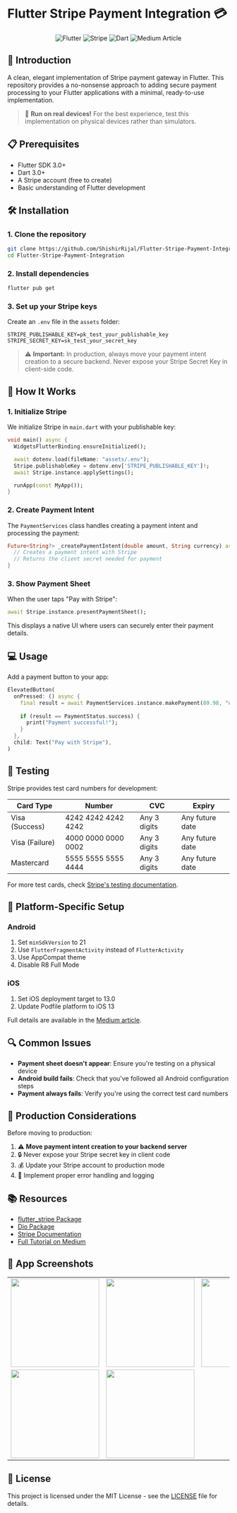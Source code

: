 # Flutter Stripe Payment Integration 💳

<div align="center">
  
![Flutter](https://img.shields.io/badge/Flutter-02569B?style=for-the-badge&logo=flutter&logoColor=white)
![Stripe](https://img.shields.io/badge/Stripe-626CD9?style=for-the-badge&logo=Stripe&logoColor=white)
![Dart](https://img.shields.io/badge/Dart-0175C2?style=for-the-badge&logo=dart&logoColor=white) 
![Medium Article](https://img.shields.io/badge/Medium-12100E?style=for-the-badge&logo=medium&logoColor=white)


</div>

## 🚀 Introduction

A clean, elegant implementation of Stripe payment gateway in Flutter. This repository provides a no-nonsense approach to adding secure payment processing to your Flutter applications with a minimal, ready-to-use implementation.

> 📱 **Run on real devices!** For the best experience, test this implementation on physical devices rather than simulators.

## 📋 Prerequisites

- Flutter SDK 3.0+
- Dart 3.0+
- A Stripe account (free to create)
- Basic understanding of Flutter development

## 🛠️ Installation

### 1. Clone the repository

```bash
git clone https://github.com/ShishirRijal/Flutter-Stripe-Payment-Integration.git
cd Flutter-Stripe-Payment-Integration
```

### 2. Install dependencies

```bash
flutter pub get
```

### 3. Set up your Stripe keys

Create an `.env` file in the `assets` folder:

```
STRIPE_PUBLISHABLE_KEY=pk_test_your_publishable_key
STRIPE_SECRET_KEY=sk_test_your_secret_key
```

> ⚠️ **Important:** In production, always move your payment intent creation to a secure backend. Never expose your Stripe Secret Key in client-side code.



## 🚀 How It Works

### 1. Initialize Stripe

We initialize Stripe in `main.dart` with your publishable key:

```dart
void main() async {
  WidgetsFlutterBinding.ensureInitialized();

  await dotenv.load(fileName: "assets/.env");
  Stripe.publishableKey = dotenv.env['STRIPE_PUBLISHABLE_KEY']!;
  await Stripe.instance.applySettings();

  runApp(const MyApp());
}
```

### 2. Create Payment Intent

The `PaymentServices` class handles creating a payment intent and processing the payment:

```dart
Future<String?> _createPaymentIntent(double amount, String currency) async {
  // Creates a payment intent with Stripe
  // Returns the client secret needed for payment
}
```

### 3. Show Payment Sheet

When the user taps "Pay with Stripe":

```dart
await Stripe.instance.presentPaymentSheet();
```

This displays a native UI where users can securely enter their payment details.

## 💻 Usage

Add a payment button to your app:

```dart
ElevatedButton(
  onPressed: () async {
    final result = await PaymentServices.instance.makePayment(89.98, "usd");
    
    if (result == PaymentStatus.success) {
      print("Payment successful!");
    }
  },
  child: Text("Pay with Stripe"),
)
```

## 🧪 Testing

Stripe provides test card numbers for development:

| Card Type | Number | CVC | Expiry |
|-----------|--------|-----|--------|
| Visa (Success) | 4242 4242 4242 4242 | Any 3 digits | Any future date |
| Visa (Failure) | 4000 0000 0000 0002 | Any 3 digits | Any future date |
| Mastercard | 5555 5555 5555 4444 | Any 3 digits | Any future date |

For more test cards, check [Stripe's testing documentation](https://stripe.com/docs/testing).

## 📱 Platform-Specific Setup

### Android

1. Set `minSdkVersion` to 21
2. Use `FlutterFragmentActivity` instead of `FlutterActivity`
3. Use AppCompat theme
4. Disable R8 Full Mode

### iOS

1. Set iOS deployment target to 13.0
2. Update Podfile platform to iOS 13

Full details are available in the [Medium article](https://medium.com/@shishirrijal).

## 🔍 Common Issues

- **Payment sheet doesn't appear**: Ensure you're testing on a physical device
- **Android build fails**: Check that you've followed all Android configuration steps
- **Payment always fails**: Verify you're using the correct test card numbers

## 🚀 Production Considerations

Before moving to production:

1. ⚠️ **Move payment intent creation to your backend server**
2. 🔒 Never expose your Stripe secret key in client code
3. 💰 Update your Stripe account to production mode
4. 📝 Implement proper error handling and logging

## 📚 Resources

- [flutter_stripe Package](https://pub.dev/packages/flutter_stripe)
- [Dio Package](https://pub.dev/packages/dio)
- [Stripe Documentation](https://stripe.com/docs)
- [Full Tutorial on Medium](https://medium.com/@shishirrijal)


## 📱 App Screenshots

<div align="center">

<table>
  <tr>
    <td><img src="https://github.com/user-attachments/assets/5bc79fe3-4eb2-43cf-9da9-6442ce87dbc6" width="200"/></td> 
    <td><img src="https://github.com/user-attachments/assets/1d130384-8cc4-40e9-9eca-f1601afe4ffc" width="200"/></td>
    <td><img src="https://github.com/user-attachments/assets/18131716-19bc-4f03-b2cd-495a44fab19e" width="200"/></td>
  </tr>
  <tr>
    <td><img src="https://github.com/user-attachments/assets/2687ceb5-9a81-48cd-9532-4da4d7b543ac" width="200"/></td>
    <td><img src="https://github.com/user-attachments/assets/a3d0647b-1c6b-40fd-97a7-79e9b227060a" width="200"/></td> 
  </tr>
</table>

</div>

## 📃 License

This project is licensed under the MIT License - see the [LICENSE](LICENSE) file for details.

